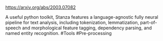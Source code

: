 https://arxiv.org/abs/2003.07082

A useful python toolkit, Stanza features a language-agnostic fully neural pipeline for text analysis, including tokenization, lemmatization, part-of-speech and morphological feature tagging, dependency parsing, and named entity recognition.
#Tools #Pre-processing 
